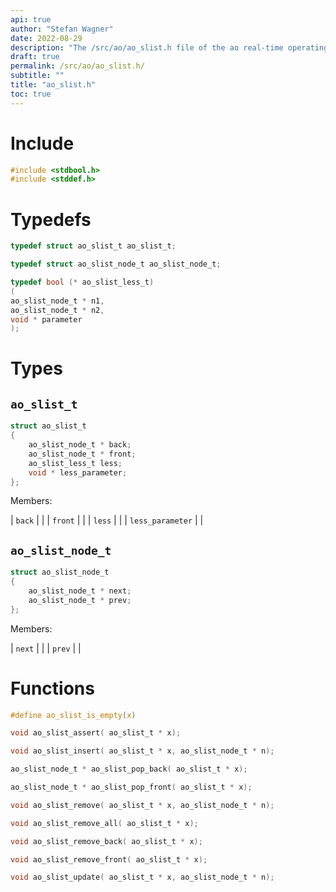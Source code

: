 ```yaml
---
api: true
author: "Stefan Wagner"
date: 2022-08-29
description: "The /src/ao/ao_slist.h file of the ao real-time operating system."
draft: true
permalink: /src/ao/ao_slist.h/
subtitle: ""
title: "ao_slist.h"
toc: true
---
```


# Include

```c
#include <stdbool.h>
#include <stddef.h>
```

# Typedefs

```c
typedef struct ao_slist_t ao_slist_t;
```

```c
typedef struct ao_slist_node_t ao_slist_node_t;
```

```c
typedef bool (* ao_slist_less_t)
(
ao_slist_node_t * n1,
ao_slist_node_t * n2,
void * parameter
);
```

# Types

## `ao_slist_t`

```c
struct ao_slist_t
{
    ao_slist_node_t * back;
    ao_slist_node_t * front;
    ao_slist_less_t less;
    void * less_parameter;
};
```

Members:

| `back` | |
| `front` | |
| `less` | |
| `less_parameter` | |

## `ao_slist_node_t`

```c
struct ao_slist_node_t
{
    ao_slist_node_t * next;
    ao_slist_node_t * prev;
};
```

Members:

| `next` | |
| `prev` | |

# Functions

```c
#define ao_slist_is_empty(x)
```

```c
void ao_slist_assert( ao_slist_t * x);
```

```c
void ao_slist_insert( ao_slist_t * x, ao_slist_node_t * n);
```

```c
ao_slist_node_t * ao_slist_pop_back( ao_slist_t * x);
```

```c
ao_slist_node_t * ao_slist_pop_front( ao_slist_t * x);
```

```c
void ao_slist_remove( ao_slist_t * x, ao_slist_node_t * n);
```

```c
void ao_slist_remove_all( ao_slist_t * x);
```

```c
void ao_slist_remove_back( ao_slist_t * x);
```

```c
void ao_slist_remove_front( ao_slist_t * x);
```

```c
void ao_slist_update( ao_slist_t * x, ao_slist_node_t * n);
```

